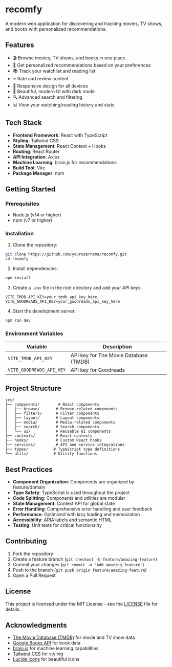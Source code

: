 # recomfy

A modern web application for discovering and tracking movies, TV shows, and books with personalized recommendations.

## Features

- 🎬 Browse movies, TV shows, and books in one place
- 🎯 Get personalized recommendations based on your preferences
- 📚 Track your watchlist and reading list
- ⭐ Rate and review content
- 📱 Responsive design for all devices
- 🎨 Beautiful, modern UI with dark mode
- 🔍 Advanced search and filtering
- 📊 View your watching/reading history and stats

## Tech Stack

- **Frontend Framework**: React with TypeScript
- **Styling**: Tailwind CSS
- **State Management**: React Context + Hooks
- **Routing**: React Router
- **API Integration**: Axios
- **Machine Learning**: brain.js for recommendations
- **Build Tool**: Vite
- **Package Manager**: npm

## Getting Started

### Prerequisites

- Node.js (v14 or higher)
- npm (v7 or higher)

### Installation

1. Clone the repository:
```bash
git clone https://github.com/yourusername/recomfy.git
cd recomfy
```

2. Install dependencies:
```bash
npm install
```

3. Create a `.env` file in the root directory and add your API keys:
```env
VITE_TMDB_API_KEY=your_tmdb_api_key_here
VITE_GOODREADS_API_KEY=your_goodreads_api_key_here
```

4. Start the development server:
```bash
npm run dev
```

### Environment Variables

| Variable | Description |
|----------|-------------|
| `VITE_TMDB_API_KEY` | API key for The Movie Database (TMDB) |
| `VITE_GOODREADS_API_KEY` | API key for Goodreads |

## Project Structure

```
src/
├── components/        # React components
│   ├── browse/       # Browse-related components
│   ├── filters/      # Filter components
│   ├── layout/       # Layout components
│   ├── media/        # Media-related components
│   ├── search/       # Search components
│   └── ui/           # Reusable UI components
├── contexts/         # React contexts
├── hooks/            # Custom React hooks
├── services/         # API and service integrations
├── types/           # TypeScript type definitions
└── utils/           # Utility functions
```

## Best Practices

- **Component Organization**: Components are organized by feature/domain
- **Type Safety**: TypeScript is used throughout the project
- **Code Splitting**: Components and utilities are modular
- **State Management**: Context API for global state
- **Error Handling**: Comprehensive error handling and user feedback
- **Performance**: Optimized with lazy loading and memoization
- **Accessibility**: ARIA labels and semantic HTML
- **Testing**: Unit tests for critical functionality

## Contributing

1. Fork the repository
2. Create a feature branch (`git checkout -b feature/amazing-feature`)
3. Commit your changes (`git commit -m 'Add amazing feature'`)
4. Push to the branch (`git push origin feature/amazing-feature`)
5. Open a Pull Request

## License

This project is licensed under the MIT License - see the [LICENSE](LICENSE) file for details.

## Acknowledgments

- [The Movie Database (TMDB)](https://www.themoviedb.org/) for movie and TV show data
- [Google Books API](https://developers.google.com/books) for book data
- [brain.js](https://brain.js.org/) for machine learning capabilities
- [Tailwind CSS](https://tailwindcss.com/) for styling
- [Lucide Icons](https://lucide.dev/) for beautiful icons